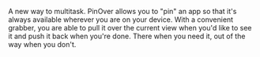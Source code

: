 A new way to multitask. PinOver allows you to "pin" an app so that it's always available wherever you are on your device. With a convenient grabber, you are able to pull it over the current view when you'd like to see it and push it back when you're done. There when you need it, out of the way when you don't.